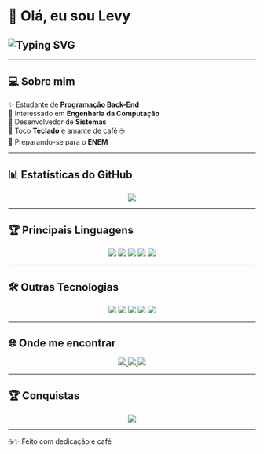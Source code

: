 # 👋 Olá, eu sou Levy

## ![Typing SVG](https://readme-typing-svg.herokuapp.com?lines=Hello+World!;Bem+vindo(a)+ao+meu+perfil;Programador+Back-End;HTML,+CSS,+PHP,+CodeIgniter,+Python;Fique+a+vontade&font=Fira+Code&size=24&color=00FF7F&center=true)

---

## 💻 Sobre mim
✨ Estudante de **Programação Back-End**  
🔎 Interessado em **Engenharia da Computação**  
📱 Desenvolvedor de **Sistemas**  
🎹 Toco **Teclado** e amante de café ☕  
🎯 Preparando-se para o **ENEM**

---

## 📊 Estatísticas do GitHub
<center>
  <img src="https://github-readme-stats.vercel.app/api?username=levyoliv&show_icons=true&theme=tokyonight&include_all_commits=true&count_private=true" />
</center>

---

## 🏆 Principais Linguagens
<center>
  <img src="https://img.shields.io/badge/HTML-💻-orange?style=for-the-badge&logo=html5&logoColor=white"/>
  <img src="https://img.shields.io/badge/CSS-🎨-blue?style=for-the-badge&logo=css3&logoColor=white"/>
  <img src="https://img.shields.io/badge/PHP-💻-violet?style=for-the-badge&logo=php&logoColor=white"/>
  <img src="https://img.shields.io/badge/CodeIgniter-🔥-red?style=for-the-badge&logo=codeigniter&logoColor=white"/>
  <img src="https://img.shields.io/badge/Python-🐍-blue?style=for-the-badge&logo=python&logoColor=white"/>
</center>

---

## 🛠️ Outras Tecnologias
<center>
  <img src="https://img.shields.io/badge/C++-💠-blue?style=for-the-badge&logo=cplusplus&logoColor=white"/>
  <img src="https://img.shields.io/badge/Java-☕-red?style=for-the-badge&logo=java&logoColor=white"/>
  <img src="https://img.shields.io/badge/MySQL-🐬-blue?style=for-the-badge&logo=mysql&logoColor=white"/>
  <img src="https://img.shields.io/badge/Bootstrap-💙-purple?style=for-the-badge&logo=bootstrap&logoColor=white"/>
  <img src="https://img.shields.io/badge/PowerPoint-📊-orange?style=for-the-badge&logo=microsoftpowerpoint&logoColor=white"/>
</center>

---

## 🌐 Onde me encontrar
<center>
  <a href="https://www.linkedin.com/in/levyoliveira" target="_blank">
    <img src="https://img.shields.io/badge/-LinkedIn-%230077B5?style=for-the-badge&logo=linkedin&logoColor=white"/>
  </a>
  <a href="https://instagram.com/levyoliv__" target="_blank">
    <img src="https://img.shields.io/badge/-Instagram-%23E4405F?style=for-the-badge&logo=instagram&logoColor=white"/>
  </a>
  <a href="mailto:levyoliveira654@gmail.com">
    <img src="https://img.shields.io/badge/-Gmail-%23EA4335?style=for-the-badge&logo=gmail&logoColor=white"/>
  </a>
</center>

---

## 🏆 Conquistas
<center>
  <img src="https://github-profile-trophy.vercel.app/?username=levyoliv&theme=tokyonight&no-frame=true" />
</center>

---

☕✨ Feito com dedicação e café
